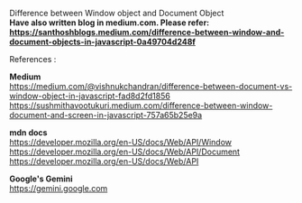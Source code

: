 Difference between Window object and Document Object <br />
<b>Have also written blog in medium.com. Please refer: https://santhoshblogs.medium.com/difference-between-window-and-document-objects-in-javascript-0a49704d248f</b>


References : <br />

  <b>Medium</b> <br />
  https://medium.com/@vishnukchandran/difference-between-document-vs-window-object-in-javascript-fad8d2fd1856 <br />
  https://sushmithavootukuri.medium.com/difference-between-window-document-and-screen-in-javascript-757a65b25e9a <br />

  <b>mdn docs</b> <br />
  https://developer.mozilla.org/en-US/docs/Web/API/Window <br />
  https://developer.mozilla.org/en-US/docs/Web/API/Document <br />
  https://developer.mozilla.org/en-US/docs/Web/API <br />

  <b>Google's Gemini</b> <br />
  https://gemini.google.com
